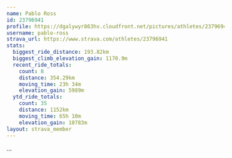 ```yaml
---
name: Pablo Ross
id: 23796941
profile: https://dgalywyr863hv.cloudfront.net/pictures/athletes/23796941/14615399/1/large.jpg
username: pablo-ross
strava_url: https://www.strava.com/athletes/23796941
stats:
  biggest_ride_distance: 193.82km
  biggest_climb_elevation_gain: 1170.9m
  recent_ride_totals:
    count: 8
    distance: 354.29km
    moving_time: 23h 34m
    elevation_gain: 5989m
  ytd_ride_totals:
    count: 35
    distance: 1152km
    moving_time: 65h 10m
    elevation_gain: 10783m
layout: strava_member
--- 
```

...
